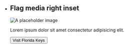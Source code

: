 <ul class="usa-card-group">
  <li class="usa-card usa-card--flag desktop:grid-col-6 usa-card--media-right">
    <div class="usa-card__container">
      <div class="usa-card__header">
        <h2 class="usa-card__heading">Flag media right inset</h2>
      </div>
      <div class="usa-card__media usa-card__media--inset">
        <div class="usa-card__img">
          <img
            src="https://designsystem.digital.gov/img/introducing-uswds-2-0/built-to-grow--alt.jpg"
            alt="A placeholder image"
          />
        </div>
      </div>
      <div class="usa-card__body">
        <p>Lorem ipsum dolor sit amet consectetur adipisicing elit.</p>
      </div>
      <div class="usa-card__footer">
        <button type="button" class="usa-button">Visit Florida Keys</button>
      </div>
    </div>
  </li>
</ul>